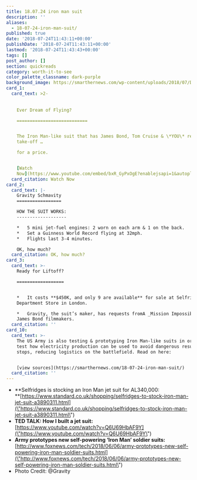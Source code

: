 ```yaml
---
title: 18.07.24 iron man suit
description: ''
aliases:
  - 18-07-24-iron-man-suit/
published: true
date: '2018-07-24T11:43:11+00:00'
publishDate: '2018-07-24T11:43:11+00:00'
lastmod: '2018-07-24T11:43:43+00:00'
tags: []
post_author: []
section: quickreads
category: worth-it-to-see
color_palette_classname: dark-purple
background_image: https://smarthernews.com/wp-content/uploads/2018/07/Dix2i8YU0AUmHm_.jpg
card_1:
  card_text: >2-
      
      
    Ever Dream of Flying?

    ===========================


    The Iron Man-like suit that has James Bond, Tom Cruise & \*YOU\* ready for
    take-off …  

    for a price.


    [Watch
    Now](https://www.youtube.com/embed/bxR_GyPxOgE?enablejsapi=1&autoplay=1&rel=0)
  card_citation: Watch Now
card_2:
  card_text: |-
    Gravity Schmavity
    =================

    HOW THE SUIT WORKS:
    -------------------

    *   5 mini jet-fuel engines: 2 worn on each arm & 1 on the back.
    *   Set a Guinness World Record flying at 32mph.
    *   Flights last 3-4 minutes.

    OK, how much?
  card_citation: OK, how much?
card_3:
  card_text: >-
    Ready for Liftoff?

    ==================


    *   It costs **$450K, and only 9 are available** for sale at Selfridges
    Department Store in London.

    *   Gravity, the suit’s maker, has requests fromA _Mission Impossible_ &A
    James Bond filmmakers.
  card_citation: ''
card_10:
  card_text: >-
    The US Army is also testing & prototyping Iron Man-like suits in order to
    test how electricity production can be used to avoid dangerous resupply
    stops, reducing logistics on the battlefield. Read on here:


    [view sources](https://smarthernews.com/18-07-24-iron-man-suit/)
  card_citation: ''
---
```

*   **Selfridges is stocking an Iron Man jet suit for AL340,000:  
    **[https://www.standard.co.uk/shopping/selfridges-to-stock-iron-man-jet-suit-a3890311.html](\"https://www.standard.co.uk/shopping/selfridges-to-stock-iron-man-jet-suit-a3890311.html\")
*   **TED TALK: How I built a jet suit:**  
    [https://www.youtube.com/watch?v=Q6U69HbAF9Y](\"https://www.youtube.com/watch?v=Q6U69HbAF9Y\")
*   **Army prototypes new self-powering ‘Iron Man’ soldier suits:**  
    [http://www.foxnews.com/tech/2018/06/06/army-prototypes-new-self-powering-iron-man-soldier-suits.html](\"http://www.foxnews.com/tech/2018/06/06/army-prototypes-new-self-powering-iron-man-soldier-suits.html\")
*   Photo Credit: @Gravity
